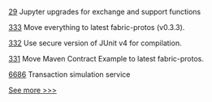 
[29](https://github.com/hyperledger-labs/pdo-contracts/pull/29) Jupyter upgrades for exchange and support functions

[333](https://github.com/hyperledger/fabric-chaincode-java/pull/333) Move everything to latest fabric-protos (v0.3.3).

[332](https://github.com/hyperledger/fabric-chaincode-java/pull/332) Use secure version of JUnit v4 for compilation.

[331](https://github.com/hyperledger/fabric-chaincode-java/pull/331) Move Maven Contract Example to latest fabric-protos.

[6686](https://github.com/hyperledger/besu/pull/6686) Transaction simulation service


[See more >>>](https://start-here.hyperledger.org/pull-requests)

